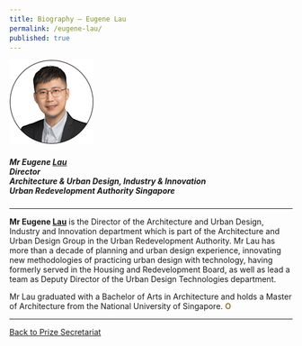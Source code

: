 ```yaml
---
title: Biography — Eugene Lau
permalink: /eugene-lau/
published: true
---
```


<div style="width:150px"><img src="/images/secretariat/eugene-lau.png" alt="Eugene Lau" /></div>

##### **Mr Eugene <u>Lau</u>** <br>Director <br> Architecture & Urban Design, Industry & Innovation <br> Urban Redevelopment Authority Singapore

---

**Mr Eugene <u>Lau</u>** is the Director of the Architecture and Urban Design, Industry and Innovation department which is part of the Architecture and Urban Design Group in the Urban Redevelopment Authority. Mr Lau has more than a decade of planning and urban design experience, innovating new methodologies of practicing urban design with technology, having formerly served in the Housing and Redevelopment Board, as well as lead a team as Deputy Director of the Urban Design Technologies department. 

Mr Lau graduated with a Bachelor of Arts in Architecture and holds a Master of Architecture from the National University of Singapore. **<font color="#967942">O</font>**

---

[Back to Prize Secretariat](/prize-secretariat/)
